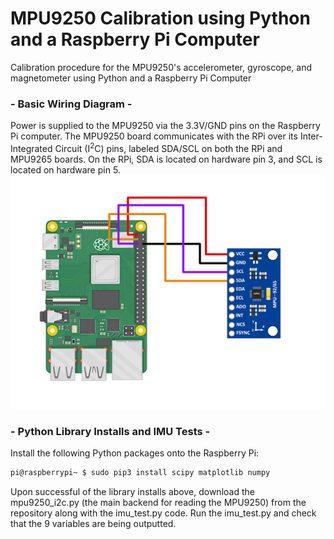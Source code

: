 # MPU9250 Calibration using Python and a Raspberry Pi Computer
Calibration procedure for the MPU9250's accelerometer, gyroscope, and magnetometer using Python and a Raspberry Pi Computer

### - Basic Wiring Diagram - 

Power is supplied to the MPU9250 via the 3.3V/GND pins on the Raspberry Pi computer. The MPU9250 board communicates with the RPi over its Inter-Integrated Circuit (I<sup>2</sup>C) pins, labeled SDA/SCL on both the RPi and MPU9265 boards. On the RPi, SDA is located on hardware pin 3, and SCL is located on hardware pin 5. 
![Wiring diagram of MPU9265 to RPI4](./images/mpu9250_raspberry_pi_4_wiring_diagram.png)

### - Python Library Installs and IMU Tests - 
Install the following Python packages onto the Raspberry Pi:
```bash
pi@raspberrypi~ $ sudo pip3 install scipy matplotlib numpy
```
Upon successful of the library installs above, download the mpu9250_i2c.py (the main backend for reading the MPU9250) from the repository along with the imu_test.py code. Run the imu_test.py and check that the 9 variables are being outputted.
